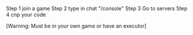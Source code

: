 Step 1 join a game
Step 2 type in chat "/console"
Step 3 Go to servers
Step 4 cnp your code

[Warning: Must be in your own game or have an executor]
